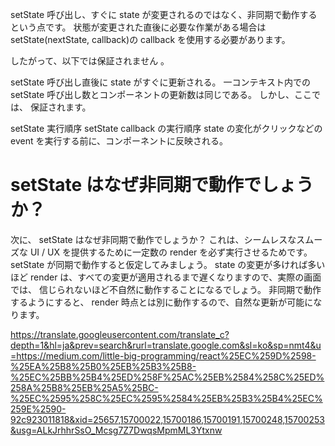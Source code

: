 setState 呼び出し、すぐに state が変更されるのではなく、非同期で動作するという点です。 状態が変更された直後に必要な作業がある場合は setState(nextState, callback)の callback を使用する必要があります。

したがって、以下では保証されません 。

setState 呼び出し直後に state がすぐに更新される。
一コンテキスト内での setState 呼び出し数とコンポーネントの更新数は同じである。
しかし、ここでは、 保証されます。

setState 実行順序
setState callback の実行順序
state の変化がクリックなどの event を実行する前に、コンポーネントに反映される。

# setState はなぜ非同期で動作でしょうか？

次に、 setState はなぜ非同期で動作でしょうか？ これは、シームレスなスムーズな UI / UX を提供するために一定数の render を必ず実行させるためです。 setState が同期で動作すると仮定してみましょう。 state の変更が多ければ多いほど render は、すべての変更が適用されるまで遅くなりますので、実際の画面では、 信じられないほど不自然に動作することになるでしょう。 非同期で動作するようにすると、 render 時点とは別に動作するので、自然な更新が可能になります。

https://translate.googleusercontent.com/translate_c?depth=1&hl=ja&prev=search&rurl=translate.google.com&sl=ko&sp=nmt4&u=https://medium.com/little-big-programming/react%25EC%259D%2598-%25EA%25B8%25B0%25EB%25B3%25B8-%25EC%25BB%25B4%25ED%258F%25AC%25EB%2584%258C%25ED%258A%25B8%25EB%25A5%25BC-%25EC%2595%258C%25EC%2595%2584%25EB%25B3%25B4%25EC%259E%2590-92c923011818&xid=25657,15700022,15700186,15700191,15700248,15700253&usg=ALkJrhhrSsO_Mcsg7Z7DwqsMpmML3Ytxnw
